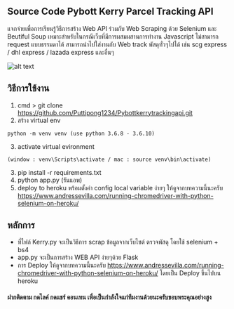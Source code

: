 ## Source Code Pybott Kerry Parcel Tracking API
แจกจ่ายเพื่อการเรียนรู้วิธีการสร้าง Web API ร่วมกับ Web Scraping ด้วย Selenium และ Beutiful Soup
เหมาะสำหรับในกรณีเว็บที่มีการผสมผสานการทำงาน Javascript ไม่สามารถ request แบบธรรมดาได้
สามารถนำไปใส่งานกับ Web track พัสดุทั่วๆไปได้ เช่น scg express / dhl express / lazada express และอื่นๆ

![alt text](https://ibb.co/600bkJP)

## วิธีการใช้งาน
1. cmd > git clone https://github.com/Puttipong1234/Pybottkerrytrackingapi.git
2. สร้าง virtual env 
```
python -m venv venv (use python 3.6.8 - 3.6.10)
```
3. activate virtual evironment 
```
(window : venv\Scripts\activate / mac : source venv\bin\activate)
```
3. pip install -r requirements.txt
4. python app.py (รันแอพ)
5. deploy to heroku พร้อมตั้งค่า config local variable ง่ายๆ ให้ดูจากบทความนี้นะครับ https://www.andressevilla.com/running-chromedriver-with-python-selenium-on-heroku/

## หลักการ
 - ที่ไฟล์ Kerry.py จะเป็นวิธีการ scrap ข้อมูลจากเว็บไซต์ ตรวจพัสดุ โดยใช้ selenium + bs4
 - app.py จะเป็นการสร้าง WEB API ง่ายๆด้วย Flask 
 - การ Deploy ให้ดูจากบทความนี้นะครับ https://www.andressevilla.com/running-chromedriver-with-python-selenium-on-heroku/ โดยเป็น Deploy ขึ้นไปบน heroku

#### ฝากติดตาม กดไลค์ กดแชร์ คอนเทน เพื่อเป็นกำลังใจแก่ทีมงานด้วยนะครับขอบพระคุณอย่างสูง